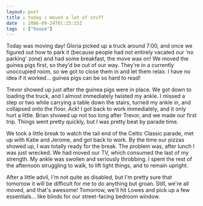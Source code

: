 ```yaml
---
layout: post
title : today i moved a lot of stuff
date  : 2006-09-24T01:25:15Z
tags  : ["house"]
---
```

Today was moving day!  Gloria picked up a truck around 7:00, and once we figured out how to park it (because people had not entirely vacated our 'no parking' zone) and had some breakfast, the move was on!  We moved the guinea pigs first, so they'd be out of our way.  They're in a currently unoccupied room, so we got to close them in and let them relax.  I have no idea if it worked... guinea pigs can be so hard to read!

Trevor showed up just after the guinea pigs were in place.  We got down to loading the truck, and I almost immediately twisted my ankle.  I missed a step or two while carrying a table down the stairs, turned my ankle in, and collapsed onto the floor.  Ack!  I got back to work immediately, and it only hurt a little.  Brian showed up not too long after Trevor, and we made our first trip.  Things went pretty quickly, but I was pretty beat by parade time.

We took a little break to watch the tail end of the Celtic Classic parade, met up with Katie and Jerome, and got back to work.  By the time our pizzas showed up, I was totally ready for the break.  The problem was, after lunch I was just wrecked.  We had moved our TV, which consumed the last of my strength.  My ankle was swollen and seriously throbbing.  I spent the rest of the afternoon struggling to walk, to lift light things, and to remain upright.

After a little advil, I'm not quite as disabled, but I'm pretty sure that tomorrow it will be difficult for me to do anything but groan.  Still, we're all moved, and that's awesome!  Tomorrow, we'll hit Lowes and pick up a few essentials... like blinds for our street-facing bedroom window. 
